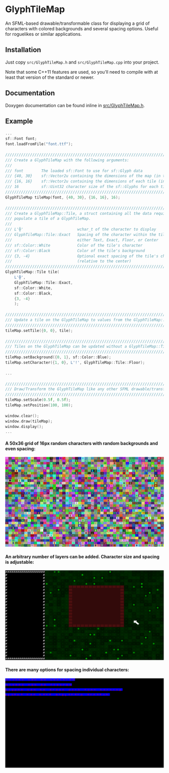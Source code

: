 # GlyphTileMap

An SFML-based drawable/transformable class for displaying a grid of characters
with colored backgrounds and several spacing options. Useful for roguelikes or
similar applications.

## Installation

Just copy `src/GlyphTileMap.h` and `src/GlyphTileMap.cpp` into your project.


Note that some C++11 features are used, so you'll need to compile with at
least that version of the standard or newer.

## Documentation

Doxygen documentation can be found inline in [src/GlyphTileMap.h](src/GlyphTileMap.h).

## Example

```cpp
...
sf::Font font;
font.loadFromFile("font.ttf");

///////////////////////////////////////////////////////////////////////////////
/// Create a GlyphTileMap with the following arguments:
///
/// font        The loaded sf::Font to use for sf::Glyph data
/// {40, 30}    sf::Vector2u containing the dimensions of the map (in tiles)
/// {16, 16}    sf::Vector2u containing the dimensions of each tile (in pixels)
/// 16          sf::Uint32 character size of the sf::Glyphs for each tile
///////////////////////////////////////////////////////////////////////////////
GlyphTileMap tileMap(font, {40, 30}, {16, 16}, 16);

///////////////////////////////////////////////////////////////////////////////
/// Create a GlyphTileMap::Tile, a struct containing all the data required to
/// populate a tile of a GlyphTileMap.
///
/// L'╬'                        wchar_t of the character to display
/// GlyphTileMap::Tile::Exact   Spacing of the character within the tile,
///                             either Text, Exact, Floor, or Center
/// sf::Color::White            Color of the tile's character
/// sf::Color::Black            Color of the tile's background
/// {3, -4}                     Optional exact spacing of the tile's character
///                             (relative to the center)
///////////////////////////////////////////////////////////////////////////////
GlyphTileMap::Tile tile(
    L'╬',
    GlyphTileMap::Tile::Exact,
    sf::Color::White,
    sf::Color::Black,
    {3, -4}
    );

///////////////////////////////////////////////////////////////////////////////
/// Update a tile on the GlyphTileMap to values from the GlyphTileMap::Tile
///////////////////////////////////////////////////////////////////////////////
tileMap.setTile({0, 0}, tile);

///////////////////////////////////////////////////////////////////////////////
/// Tiles on the GlyphTileMap can be updated without a GlyphTileMap::Tile
///////////////////////////////////////////////////////////////////////////////
tileMap.setBackground({0, 1}, sf::Color::Blue);
tileMap.setCharacter({1, 0}, L'!', GlyphTileMap::Tile::Floor);

...

///////////////////////////////////////////////////////////////////////////////
/// Draw/Transform the GlyphTileMap like any other SFML drawable/transformable
///////////////////////////////////////////////////////////////////////////////
tileMap.setScale(0.5f, 0.5f);
tileMap.setPosition(100, 100);

window.clear();
window.draw(tileMap);
window.display();
...
```

#### A 50x36 grid of 16px random characters with random backgrounds and even spacing:
![example output](res/images/example0.png?raw=true)

#### An arbitrary number of layers can be added. Character size and spacing is adjustable:
![example output](res/images/example1.png?raw=true)

#### There are many options for spacing individual characters:
![example output](res/images/example2.png?raw=true)
